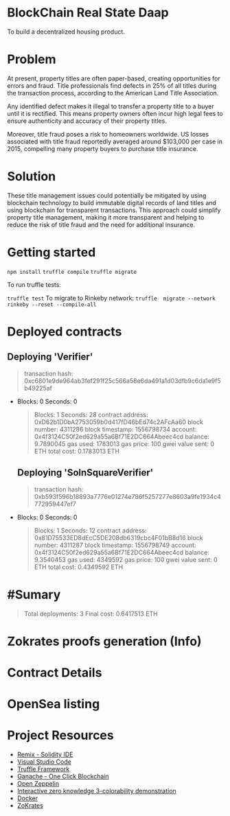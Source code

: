 # BlockChain Real State Daap

To  build a decentralized housing product. 


# Problem 
At present, property titles are often paper-based, creating opportunities for errors and fraud. Title professionals find defects in 25% of all titles during the transaction process, according to the American Land Title Association.

Any identified defect makes it illegal to transfer a property title to a buyer until it is rectified. This means property owners often incur high legal fees to ensure authenticity and accuracy of their property titles.

Moreover, title fraud poses a risk to homeowners worldwide. US losses associated with title fraud reportedly averaged around $103,000 per case in 2015, compelling many property buyers to purchase title insurance.
# Solution

These title management issues could potentially be mitigated by using blockchain technology to build immutable digital records of land titles and using blockchain for transparent transactions. This approach could simplify property title management, making it more transparent and helping to reduce the risk of title fraud and the need for additional insurance.

# Getting started
`npm install`
`truffle compile`
`truffle migrate`

To run truffle tests:

`truffle test`
 To migrate to Rinkeby network:
 `truffle  migrate --network rinkeby --reset --compile-all`
 # Deployed contracts

 Deploying 'Verifier'
   --------------------
   > transaction hash:    0xc6801e9de964ab3fef291f25c566a58e6da491a1d03dfb9c6da1e9f5b49225af
- Blocks: 0            Seconds: 0
   > Blocks: 1            Seconds: 28
   > contract address:    0xD62b1D0bA2753059b0d417fD46bEd74c2AFcAa60
   > block number:        4311286
   > block timestamp:     1556798734
   > account:             0x4f3124C50f2ed629a55a6Bf71E2DC664Abeec4cd
   > balance:             9.7890045
   > gas used:            1783013
   > gas price:           100 gwei
   > value sent:          0 ETH
   > total cost:          0.1783013 ETH


   Deploying 'SolnSquareVerifier'
   ------------------------------
   > transaction hash:    0xb593f596b18893a7776e01274e786f5257277e8603a9fe1934c4772959447ef7
- Blocks: 0            Seconds: 0
   > Blocks: 1            Seconds: 12
   > contract address:    0x81D75533ED8dEcC5DE208db6319cbc4F01bB8d16
   > block number:        4311287
   > block timestamp:     1556798749
   > account:             0x4f3124C50f2ed629a55a6Bf71E2DC664Abeec4cd
   > balance:             9.3540453
   > gas used:            4349592
   > gas price:           100 gwei
   > value sent:          0 ETH
   > total cost:          0.4349592 ETH

#Sumary
=======
> Total deployments:   3
> Final cost:          0.6417513 ETH




# Zokrates proofs generation (Info)


# Contract Details

# OpenSea listing



# Project Resources

* [Remix - Solidity IDE](https://remix.ethereum.org/)
* [Visual Studio Code](https://code.visualstudio.com/)
* [Truffle Framework](https://truffleframework.com/)
* [Ganache - One Click Blockchain](https://truffleframework.com/ganache)
* [Open Zeppelin ](https://openzeppelin.org/)
* [Interactive zero knowledge 3-colorability demonstration](http://web.mit.edu/~ezyang/Public/graph/svg.html)
* [Docker](https://docs.docker.com/install/)
* [ZoKrates](https://github.com/Zokrates/ZoKrates)
